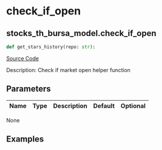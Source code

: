# check_if_open

## stocks_th_bursa_model.check_if_open

```python
def get_stars_history(repo: str):
```
[Source Code](https://github.com/OpenBB-finance/OpenBBTerminal/tree/main/openbb_terminal/stocks/tradinghours/bursa_model.py#L156)

Description: Check if market open helper function

## Parameters

| Name | Type | Description | Default | Optional |
| ---- | ---- | ----------- | ------- | -------- |

None

## Examples

